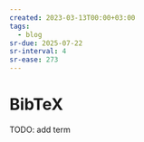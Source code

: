 ```yaml
---
created: 2023-03-13T00:00+03:00
tags:
  - blog
sr-due: 2025-07-22
sr-interval: 4
sr-ease: 273
---
```


# BibTeX

TODO: add term
